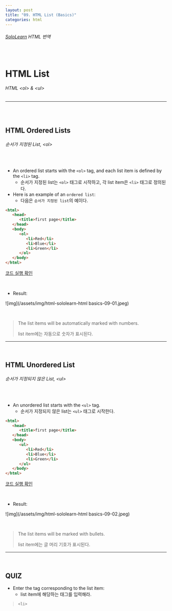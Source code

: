 ```yaml
---
layout: post
title: "09. HTML List (Basics)"
categories: html
---
```


###### [SoloLearn](https://www.sololearn.com/) HTML 번역

<br>

# HTML List

###### HTML \<ol> & \<ul>

------

<br>

<br>

## HTML Ordered Lists

###### 순서가 지정된 List, \<ol>

<br>

- An ordered list starts with the `<ol>` tag, and each list item is defined by the `<li>` tag.
  - 순서가 지정된 list는 `<ol>` 태그로 시작하고, 각 list item은 `<li>` 태그로 정의된다.
- Here is an example of an `ordered list`:
  - 다음은 `순서가 지정된 list`의 예이다.

```html
<html>
   <head>
      <title>first page</title>
   </head>
   <body>
      <ol>
         <li>Red</li>
         <li>Blue</li>
         <li>Green</li>
      </ol>
   </body>
</html>
```

[코드 실행 확인](https://code.sololearn.com/25/#html)

<br>

- Result:

![img](/assets/img/html-sololearn-html basics-09-01.jpeg)

<br>

> The list items will be automatically marked with numbers.
>
> list item에는 자동으로 숫자가 표시된다.

------

<br>

## HTML Unordered List

###### 순서가 지정되지 않은 List, \<ul>

<br>

- An unordered list starts with the `<ul>` tag.
  - 순서가 지정되지 않은 list는 `<ul>` 태그로 시작한다.

```html
<html>
   <head>
      <title>first page</title>
   </head>
   <body>
      <ul>
         <li>Red</li>
         <li>Blue</li>
         <li>Green</li>
      </ul>
   </body>
</html>
```

[코드 실행 확인](https://code.sololearn.com/26/#html)

<br>

- Result:

![img](/assets/img/html-sololearn-html basics-09-02.jpeg)

<br>

> The list items will be marked with bullets.
>
> list item에는 글 머리 기호가 표시된다.

------

<br>

## QUIZ

- Enter the tag corresponding to the list item:
  - list item에 해당하는 태그를 입력해라.

> `<li>`

<br>